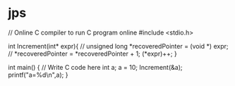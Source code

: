 # jps

// Online C compiler to run C program online
#include <stdio.h>

int Increment(int* expr){
    // unsigned long *recoveredPointer = (void *) expr;
    // *recoveredPointer = *recoveredPointer + 1;
    (*expr)++;
}

int main() {
    // Write C code here
    int a;
    a = 10;
    Increment(&a);
    printf("a=%d\n",a);
}
